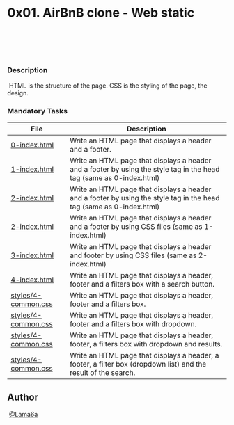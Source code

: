 # 0x01. AirBnB clone - Web static
​
## 
​
### Description
​
HTML is the structure of the page. CSS is the styling of the page, the design.
​
### Mandatory Tasks

| File | Description |
| ------ | ------ |
| [0-index.html](0-index.html) | Write an HTML page that displays a header and a footer. |
| [1-index.html](1-index.html) | Write an HTML page that displays a header and a footer by using the style tag in the head tag (same as 0-index.html) |
| [2-index.html](2-index.html) | Write an HTML page that displays a header and a footer by using the style tag in the head tag (same as 0-index.html) |
| [2-index.html](2-index.html) | Write an HTML page that displays a header and a footer by using CSS files (same as 1-index.html) |
| [3-index.html](3-index.html) | Write an HTML page that displays a header and footer by using CSS files (same as 2-index.html) |
| [4-index.html](4-index.html) | Write an HTML page that displays a header, footer and a filters box with a search button.  |
| [styles/4-common.css](styles/4-common.css) | Write an HTML page that displays a header, footer and a filters box. |
| [styles/4-common.css](styles/4-common.css) | Write an HTML page that displays a header, footer and a filters box with dropdown. |
| [styles/4-common.css](styles/4-common.css) | Write an HTML page that displays a header, footer, a filters box with dropdown and results. |
| [styles/4-common.css](styles/4-common.css) | Write an HTML page that displays a header, a footer, a filter box (dropdown list) and the result of the search. |

## Author
​
[@Lama6a](@Lama6a)


